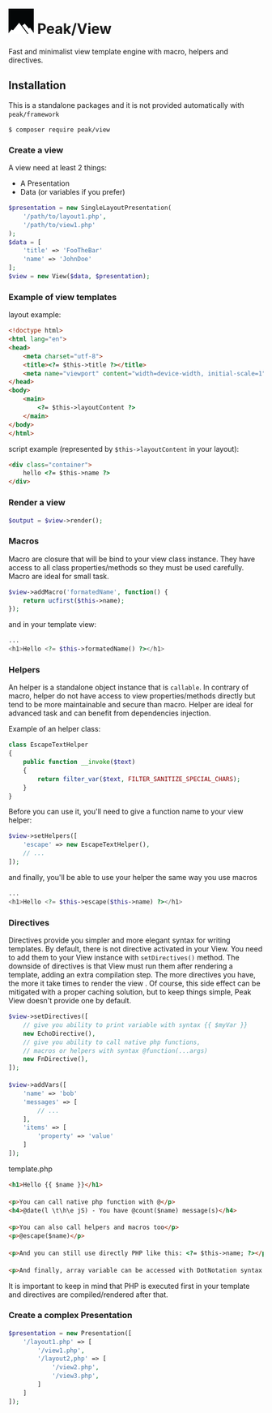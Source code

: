 # <img src="https://raw.githubusercontent.com/peakphp/art/master/logo-clean-50x50.png" alt="Peak"> Peak/View

Fast and minimalist view template engine with macro, helpers and directives.

## Installation

This is a standalone packages and it is not provided automatically with ``peak/framework``

```
$ composer require peak/view
```

### Create a view

A view need at least 2 things:

 - A Presentation
 - Data (or variables if you prefer)
 
```php
$presentation = new SingleLayoutPresentation(
    '/path/to/layout1.php', 
    '/path/to/view1.php'
);
$data = [
    'title' => 'FooTheBar'
    'name' => 'JohnDoe'
];
$view = new View($data, $presentation);
```

### Example of view templates

layout example:
```html
<!doctype html>
<html lang="en">
<head>
    <meta charset="utf-8">
    <title><?= $this->title ?></title>
    <meta name="viewport" content="width=device-width, initial-scale=1">
</head>
<body>
    <main>
        <?= $this->layoutContent ?>
    </main>
</body>
</html>
```

script example (represented by ```$this->layoutContent``` in your layout):
```html
<div class="container">
    hello <?= $this->name ?>
</div>
```



### Render a view

```php
$output = $view->render();
```

### Macros
Macro are closure that will be bind to your view class instance. They have access to all class properties/methods so they must be used carefully. Macro are ideal for small task. 

```php
$view->addMacro('formatedName', function() {
    return ucfirst($this->name);
});
```

and in your template view:
```php
...
<h1>Hello <?= $this->formatedName() ?></h1>
```

### Helpers
An helper is a standalone object instance that is ``callable``. In contrary of macro, helper do not have access to view properties/methods directly but tend to be more maintainable and secure than macro. Helper are ideal for advanced task and can benefit from dependencies injection.

Example of an helper class:
```php
class EscapeTextHelper
{
    public function __invoke($text)
    {
        return filter_var($text, FILTER_SANITIZE_SPECIAL_CHARS);
    }
}
```

Before you can use it, you'll need to give a function name to your view helper:
```php
$view->setHelpers([
    'escape' => new EscapeTextHelper(),
    // ...
]);
```

and finally, you'll be able to use your helper the same way you use macros
```php
...
<h1>Hello <?= $this->escape($this->name) ?></h1>
```

### Directives

Directives provide you simpler and more elegant syntax for  writing templates. By default, there is not directive activated in your View. You need to add them to your View instance with ``setDirectives()`` method. The downside of directives is that View must run them after rendering a template, adding an extra compilation step. The more directives you have, the more it take times to render the view . Of course, this side effect can be mitigated with a proper caching solution, but to keep things simple, Peak View doesn't provide one by default.

```php
$view->setDirectives([
    // give you ability to print variable with syntax {{ $myVar }}
    new EchoDirective(), 
    // give you ability to call native php functions, 
    // macros or helpers with syntax @function(...args)
    new FnDirective(),  
]);

$view->addVars([
    'name' => 'bob'
    'messages' => [
        // ...
    ],
    'items' => [
        'property' => 'value'
    ]
]);
```

template.php
```html
<h1>Hello {{ $name }}</h1>

<p>You can call native php function with @</p>
<h4>@date(l \t\h\e jS) - You have @count($name) message(s)</h4>

<p>You can also call helpers and macros too</p>
<p>@escape($name)</p>

<p>And you can still use directly PHP like this: <?= $this->name; ?></p>

<p>And finally, array variable can be accessed with DotNotation syntax: {{ $items.property }}</p>
```

It is important to keep in mind that PHP is executed first in your template and directives are compiled/rendered after that. 

### Create a complex Presentation 

```php
$presentation = new Presentation([
    '/layout1.php' => [
        '/view1.php',
        '/layout2,php' => [
            '/view2.php',
            '/view3.php',
        ]
    ]
]);
```